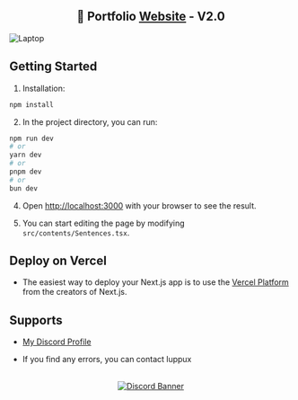 <h2 align="center">
💚 Portfolio
  <a href="https://lulushuu.vercel.app" target="_blank">Website</a>
- V2.0
</h2>

![Laptop](https://github.com/user-attachments/assets/a826bc86-1a70-4a6f-a394-67e9fe038b1a)

## Getting Started

1. Installation:
```bash
npm install
```

2. In the project directory, you can run:

```bash
npm run dev
# or
yarn dev
# or
pnpm dev
# or
bun dev
```

4. Open [http://localhost:3000](http://localhost:3000) with your browser to see the result.

5. You can start editing the page by modifying `src/contents/Sentences.tsx`.

## Deploy on Vercel

- The easiest way to deploy your Next.js app is to use the [Vercel Platform](https://vercel.com/new?utm_medium=default-template&filter=next.js&utm_source=create-next-app&utm_campaign=create-next-app-readme) from the creators of Next.js.


## Supports

- [My Discord Profile](https://discord.com/users/852103749228036136)

- If you find any errors, you can contact luppux
<br> </br>
<p align="center">
  <a href="https://discord.gg/luppux" target="_blank">
    <img src="https://api.weblutions.com/discord/invite/luppux/" alt="Discord Banner">
  </a>
</p>
